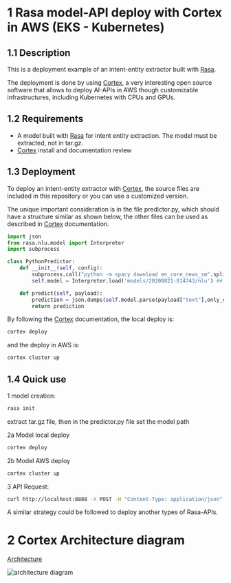 # 1 Rasa model-API deploy with Cortex in AWS (EKS - Kubernetes)

## 1.1 Description
This is a deployment example of an intent-entity extractor built with [Rasa](https://rasa.com/docs/).

The deployment is done by using [Cortex](https://docs.cortex.dev/), a very interesting open source software that allows to deploy AI-APIs in AWS though  customizable infrastructures, including Kubernetes with CPUs and GPUs.


## 1.2 Requirements
- A model built with [Rasa](https://rasa.com/docs/) for intent entity extraction. The model must be extracted, not in tar.gz.
- [Cortex](https://docs.cortex.dev/) install and documentation review

## 1.3 Deployment
To deploy an intent-entity extractor with [Cortex](https://docs.cortex.dev/), the source files are included in this repository or
you can use a customized version.

The unique important consideration is in the file  predictor.py, which should have a structure similar as shown below,  the other files can be used as described in  [Cortex](https://docs.cortex.dev/) documentation.

```python
import json
from rasa.nlu.model import Interpreter
import subprocess

class PythonPredictor:
    def __init__(self, config):
        subprocess.call("python -m spacy download en_core_news_sm".split(" "))
        self.model = Interpreter.load('models/20200821-014743/nlu') ## this should be an extracted model. Set your model path

    def predict(self, payload):
        prediction = json.dumps(self.model.parse(payload["text"],only_output_properties=True))
        return prediction
```

By following the [Cortex](https://docs.cortex.dev/)  documentation,  the local deploy is:

```bash
cortex deploy
```

and the deploy in AWS is:
```bash
cortex cluster up
```

## 1.4 Quick use
1 model creation:
```bash
rasa init
```
extract tar.gz file,  then in the predictor.py file set the model path

2a Model local deploy

```bash
cortex deploy
```

2b Model AWS deploy

```bash
cortex cluster up
```

3 API Request: 
```bash
curl http://localhost:8888 -X POST -H "Content-Type: application/json" -d '{"text": "hello, I want to test the API"}'
```

A similar strategy could be followed to deploy another types of Rasa-APIs.


# 2 Cortex Architecture diagram
[Architecture](https://docs.cortex.dev/miscellaneous/architecture)

![architecture diagram](https://user-images.githubusercontent.com/808475/83995909-92c1cf00-a90f-11ea-983f-c96117e42aa3.png)



